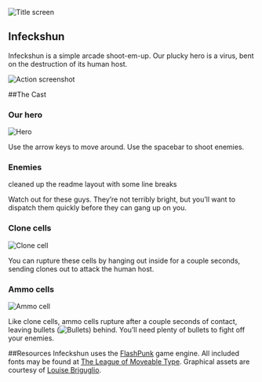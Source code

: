 ![Title screen](https://raw.github.com/searlm/game-off-2012/master/screenshots/title_screen.png)

## Infeckshun
Infeckshun is a simple arcade shoot-em-up. Our plucky hero is a virus, bent on the destruction of its human host.

![Action screenshot](https://raw.github.com/searlm/game-off-2012/master/screenshots/action.png)

##The Cast
### Our hero
![Hero](https://raw.github.com/searlm/game-off-2012/master/src/assets/hero_down_48x53.png)

Use the arrow keys to move around. Use the spacebar to shoot enemies.

### Enemies
cleaned up the readme layout with some line breaks

Watch out for these guys. They’re not terribly bright, but you’ll want to dispatch them quickly before they can gang up on you.

### Clone cells
![Clone cell](https://raw.github.com/searlm/game-off-2012/master/src/assets/clone_host_128x126.png)

You can rupture these cells by hanging out inside for a couple seconds, sending clones out to attack the human host.

### Ammo cells
![Ammo cell](https://raw.github.com/searlm/game-off-2012/master/src/assets/ammo_host_96x128.png)

Like clone cells, ammo cells rupture after a couple seconds of contact, leaving bullets (![Bullets](https://raw.github.com/searlm/game-off-2012/master/src/assets/bullet_17x17.png)) behind. You’ll need plenty of bullets to fight off your enemies.

##Resources
Infeckshun uses the [FlashPunk](http://flashpunk.net) game engine. All included fonts may be found at [The League of Moveable Type](http://www.theleagueofmoveabletype.com). Graphical assets are courtesy of [Louise Briguglio](http://brigugl.io).

